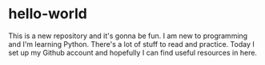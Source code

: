 # hello-world
This is a new repository and it's gonna be fun.
I am new to programming and I'm learning Python. There's a lot of stuff to read and practice. Today I set up my Github account and hopefully I can find useful resources in here.
